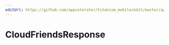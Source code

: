 ```yaml
---
editUrl: https://github.com/appcelerator/titanium_mobile/edit/master/apidoc/Modules/Cloud/Friends/Friends.yml
---
```

# CloudFriendsResponse

<TypeHeader/>

<ApiDocs/>
